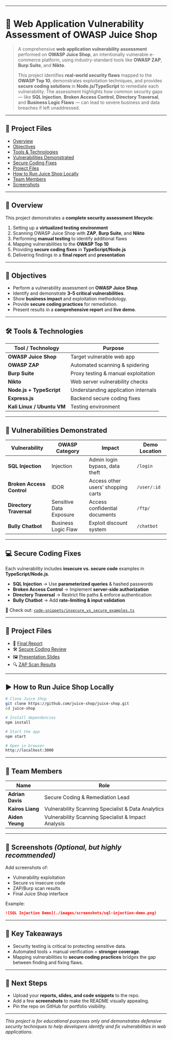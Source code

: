 
---

# **🔐 Web Application Vulnerability Assessment of OWASP Juice Shop**

> A comprehensive **web application vulnerability assessment** performed on **OWASP Juice Shop**, an intentionally vulnerable e-commerce platform, using industry-standard tools like **OWASP ZAP**, **Burp Suite**, and **Nikto**.
>
>This project identifies **real-world security flaws** mapped to the **OWASP Top 10**, demonstrates exploitation techniques, and provides **secure coding solutions** in **Node.js/TypeScript** to remediate each vulnerability. The assessment highlights how common security gaps — like **SQL Injection**, **Broken Access Control**, **Directory Traversal**, and **Business Logic Flaws** — can lead to severe business and data breaches if left unaddressed.

---

## **📌 Project Files**

* [Overview](#overview-1)
* [Objectives](#objectives-1)
* [Tools & Technologies](#tools--technologies-1)
* [Vulnerabilities Demonstrated](#vulnerabilities-demonstrated-1)
* [Secure Coding Fixes](#secure-coding-fixes-1)
* [Project Files](#project-files-1)
* [How to Run Juice Shop Locally](#how-to-run-juice-shop-locally-1)
* [Team Members](#team-members-1)
* [Screenshots](#screenshots-1)

---

## **📖 Overview**

This project demonstrates a **complete security assessment lifecycle**:

1. Setting up a **virtualized testing environment**
2. Scanning OWASP Juice Shop with **ZAP**, **Burp Suite**, and **Nikto**
3. Performing **manual testing** to identify additional flaws
4. Mapping vulnerabilities to the **OWASP Top 10**
5. Providing **secure coding fixes** in **TypeScript/Node.js**
6. Delivering findings in a **final report** and **presentation**

---

## **🎯 Objectives**

* Perform a vulnerability assessment on **OWASP Juice Shop**.
* Identify and demonstrate **3–5 critical vulnerabilities**.
* Show **business impact** and exploitation methodology.
* Provide **secure coding practices** for remediation.
* Present results in a **comprehensive report** and **live demo**.

---

## **🛠 Tools & Technologies**

| Tool / Technology          | Purpose                             |
| -------------------------- | ----------------------------------- |
| **OWASP Juice Shop**       | Target vulnerable web app           |
| **OWASP ZAP**              | Automated scanning & spidering      |
| **Burp Suite**             | Proxy testing & manual exploitation |
| **Nikto**                  | Web server vulnerability checks     |
| **Node.js + TypeScript**   | Understanding application internals |
| **Express.js**             | Backend secure coding fixes         |
| **Kali Linux / Ubuntu VM** | Testing environment                 |

---

## **🚨 Vulnerabilities Demonstrated**

| Vulnerability             | OWASP Category          | Impact                              | Demo Location |
| ------------------------- | ----------------------- | ------------------------------      | ------------- |
| **SQL Injection**         | Injection               | Admin login bypass, data theft      | `/login`      |
| **Broken Access Control** | IDOR                    | Access other users’ shopping carts  | `/user/:id`   |
| **Directory Traversal**   | Sensitive Data Exposure | Access confidential documents       | `/ftp/`       |
| **Bully Chatbot**         | Business Logic Flaw     | Exploit discount system             |  `/chatbot`    |

---

## **💻 Secure Coding Fixes**

Each vulnerability includes **insecure vs. secure code** examples in **TypeScript/Node.js**.

* **SQL Injection** → Use **parameterized queries** & hashed passwords
* **Broken Access Control** → Implement **server-side authorization**
* **Directory Traversal** → Restrict file paths & enforce authentication
* **Bully Chatbot** → Add **rate-limiting & input validation**

📂 Check out: [`code-snippets/insecure_vs_secure_examples.ts`](./code-snippets/insecure_vs_secure_examples.ts)

---

## **📂 Project Files**

* 📄 [Final Report](./report/Capstone_Report.pdf)
* 🛠️ [Secure Coding Review](./report/Secure_Coding_Review.pdf)
* 🖼️ [Presentation Slides](./slides/Capstone_Presentation.pdf)
* 🔍 [ZAP Scan Results](./findings/zap_scan_results.pdf)

---

## **▶️ How to Run Juice Shop Locally**

```bash
# Clone Juice Shop
git clone https://github.com/juice-shop/juice-shop.git
cd juice-shop

# Install dependencies
npm install

# Start the app
npm start

# Open in browser
http://localhost:3000
```

---

## **👥 Team Members**

| Name       | Role                              |
| ---------- | --------------------------------- |
| **Adrian Davis** | Secure Coding & Remediation Lead  |
| **Kairos Liang** | Vulnerability Scanning Specialist & Data Analytics |
| **Aiden Yeung**          | Vulnerability Scanning Specialist & Impact Analysis|

---

## **📸 Screenshots** *(Optional, but highly recommended)*

Add screenshots of:

* Vulnerability exploitation
* Secure vs insecure code
* ZAP/Burp scan results
* Final Juice Shop interface

Example:

```markdown
![SQL Injection Demo](./images/screenshots/sql-injection-demo.png)
```

---

## **🌟 Key Takeaways**

* Security testing is critical to protecting sensitive data.
* Automated tools + manual verification = **stronger coverage**.
* Mapping vulnerabilities to **secure coding practices** bridges the gap between finding and fixing flaws.

---

## **📢 Next Steps**

* Upload your **reports, slides, and code snippets** to the repo.
* Add a few **screenshots** to make the README visually appealing.
* Pin the repo on GitHub for portfolio visibility.

---

*This project is for educational purposes only and demonstrates defensive security techniques to help developers identify and fix vulnerabilities in web applications.*
